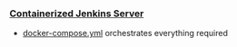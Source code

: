 ### [Containerized Jenkins Server](https://www.jenkins.io/doc/book/installing/docker/)
  * [docker-compose.yml](./docker-compose.yml) orchestrates everything required